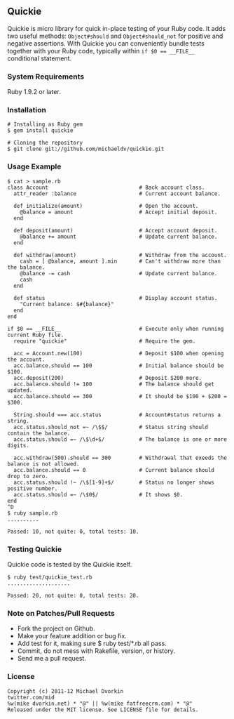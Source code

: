 ## Quickie ##
Quickie is micro library for quick in-place testing of your Ruby code. It adds two useful
methods: <code>Object#should</code> and <code>Object#should\_not</code> for positive and
negative assertions. With Quickie you can conveniently bundle tests together with your
Ruby code, typically within <code>if $0 == \_\_FILE\_\_</code> conditional statement.

### System Requirements ###
Ruby 1.9.2 or later.

### Installation ###
    # Installing as Ruby gem
    $ gem install quickie

    # Cloning the repository
    $ git clone git://github.com/michaeldv/quickie.git

### Usage Example ###

    $ cat > sample.rb
    class Account                             # Back account class.
      attr_reader :balance                    # Current account balance.
      
      def initialize(amount)                  # Open the account.
        @balance = amount                     # Accept initial deposit.
      end
      
      def deposit(amount)                     # Accept account deposit.
        @balance += amount                    # Update current balance.
      end
      
      def withdraw(amount)                    # Withdraw from the account.
        cash = [ @balance, amount ].min       # Can't withdraw more than the balance.
        @balance -= cash                      # Update current balance.
        cash
      end
      
      def status                              # Display account status.
        "Current balance: $#{balance}"
      end
    end

    if $0 == __FILE__                         # Execute only when running current Ruby file.
      require "quickie"                       # Require the gem.
      
      acc = Account.new(100)                  # Deposit $100 when opening the account.
      acc.balance.should == 100               # Initial balance should be $100.
      acc.deposit(200)                        # Deposit $200 more.
      acc.balance.should != 100               # The balance should get updated.
      acc.balance.should == 300               # It should be $100 + $200 = $300.
      
      String.should === acc.status            # Account#status returns a string.
      acc.status.should_not =~ /\$$/          # Status string should contain the balance.
      acc.status.should =~ /\$\d+$/           # The balance is one or more digits.
      
      acc.withdraw(500).should == 300         # Withdrawal that exeeds the balance is not allowed.
      acc.balance.should == 0                 # Current balance should drop to zero.
      acc.status.should !~ /\$[1-9]+$/        # Status no longer shows positive number.
      acc.status.should =~ /\$0$/             # It shows $0.
    end
    ^D
    $ ruby sample.rb 
    ..........
    
    Passed: 10, not quite: 0, total tests: 10.

### Testing Quickie ###
Quickie code is tested by the Quickie itself.

    $ ruby test/quickie_test.rb
    ....................
    
    Passed: 20, not quite: 0, total tests: 20.

### Note on Patches/Pull Requests ###
* Fork the project on Github.
* Make your feature addition or bug fix.
* Add test for it, making sure $ ruby test/*.rb all pass.
* Commit, do not mess with Rakefile, version, or history.
* Send me a pull request.

### License ###

    Copyright (c) 2011-12 Michael Dvorkin
    twitter.com/mid
    %w(mike dvorkin.net) * "@" || %w(mike fatfreecrm.com) * "@"
    Released under the MIT license. See LICENSE file for details.
